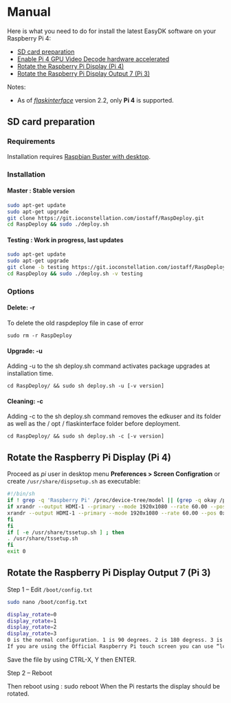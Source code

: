 # Manual

Here is what you need to do for install the latest EasyDK software on your Raspberry Pi 4:

* [SD card preparation](#sd-card-preparation)
* [Enable Pi 4 GPU Video Decode hardware accelerated](docs/CHROMIUM_GPU.md)
* [Rotate the Raspberry Pi Display (Pi 4)](#rotate-the-raspberry-pi-display-pi-4)
* [Rotate the Raspberry Pi Display Output 7 (Pi 3)](#rotate-the-raspberry-pi-display-output-7-pi-3)


Notes:
* As of *[flaskinterface](https://git.ioconstellation.com/iostaff/flaskinterface)* version 2.2, only **Pi 4** is supported.

 
## SD card preparation

### Requirements

Installation requires [Raspbian Buster with desktop](https://www.raspberrypi.org/downloads/raspbian/).

### Installation

#### Master : Stable version

```bash
sudo apt-get update
sudo apt-get upgrade
git clone https://git.ioconstellation.com/iostaff/RaspDeploy.git
cd RaspDeploy && sudo ./deploy.sh
```
 
#### Testing : Work in progress, last updates

```bash
sudo apt-get update
sudo apt-get upgrade
git clone -b testing https://git.ioconstellation.com/iostaff/RaspDeploy.git
cd RaspDeploy && sudo ./deploy.sh -v testing
```

### Options

#### Delete: -r
To delete the old raspdeploy file in case of error

`sudo rm -r RaspDeploy`

#### Upgrade: -u
Adding -u to the sh deploy.sh command activates package upgrades at installation time.

`cd RaspDeploy/ && sudo sh deploy.sh -u [-v version]`

#### Cleaning: -c
Adding -c to the sh deploy.sh command removes the edkuser and its folder as well as the / opt / flaskinterface folder before deployment.

`cd RaspDeploy/ && sudo sh deploy.sh -c [-v version]`

## Rotate the Raspberry Pi Display (Pi 4)

Proceed as *pi* user in desktop menu **Preferences > Screen Configration** or create `/usr/share/dispsetup.sh` as executable:

```bash
#!/bin/sh
if ! grep -q 'Raspberry Pi' /proc/device-tree/model || (grep -q okay /proc/device-tree/soc/v3d@7ec00000/status 2> /dev/null || grep -q okay /proc/device-tree/soc/firmwarekms@7e600000/status 2> /dev/null || grep -q okay /proc/device-tree/v3dbus/v3d@7ec04000/status 2> /dev/null) ; then
if xrandr --output HDMI-1 --primary --mode 1920x1080 --rate 60.00 --pos 0x0 --rotate right --dryrun ; then
xrandr --output HDMI-1 --primary --mode 1920x1080 --rate 60.00 --pos 0x0 --rotate right
fi
fi
if [ -e /usr/share/tssetup.sh ] ; then
. /usr/share/tssetup.sh
fi
exit 0

```


## Rotate the Raspberry Pi Display Output 7 (Pi 3)

Step 1 – Edit `/boot/config.txt`

```bash
sudo nano /boot/config.txt

display_rotate=0
display_rotate=1
display_rotate=2
display_rotate=3
0 is the normal configuration. 1 is 90 degrees. 2 is 180 degress. 3 is 270 degrees.
If you are using the Official Raspberry Pi touch screen you can use “lcd_rotate” rather than “display_rotate”.
```


Save the file by using CTRL-X, Y then ENTER.

Step 2 – Reboot

Then reboot using : sudo reboot When the Pi restarts the display should be rotated.
